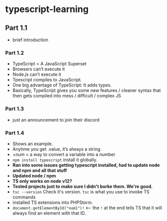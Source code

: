 # typescript-learning

## Part 1.1
* brief introduction

### Part 1.2

* TypeScript = A JavaScript Superset 
* Browsers can’t execute it 
* Node.js can’t execute it 
* Tpescript compiles to JavaScript. 
* One big advantage of TypeScript: It adds types. 
* Basically, TypeScript gives you some new features / cleaner syntax that then gets compiled into mess / difficult / complex JS

### Part 1.3
* just an announcement to join their discord

### Part 1.4

* Shows an example.  
* Anytime you get .value, it’s always a string.
* +num = a way to convert a variable into a number
* `npm install typescript` install it globally.
* **Ran into some issues getting typescript installed, had to update node and npm and all that stuff**
* **Updated node / npm**
* **TS only works on node v12?**
* **Tested projects just to make sure I didn't borke them.  We're good.**
* `tsc --version` Check it's version.  `tsc` is what you use to invoke TS commands
* installed TS extensions into PHPStorm. 
* `document.getElementById("num1")!` <-- the `!` at the end tells TS that it will always find an element with that ID.